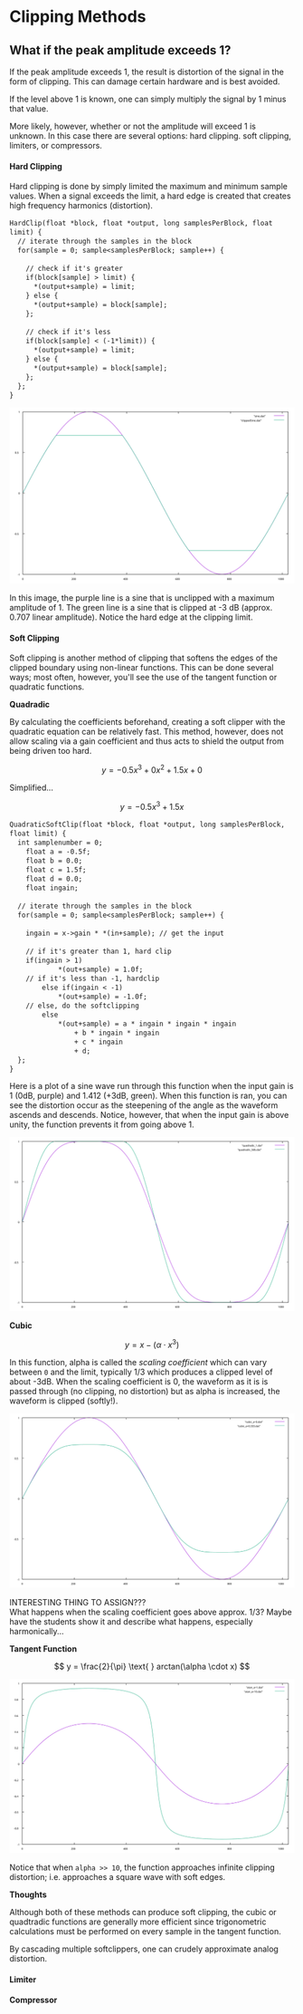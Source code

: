 # Clipping Methods

## What if the peak amplitude exceeds 1?
If the peak amplitude exceeds 1, the result is distortion of the signal in the form of clipping. This can damage certain hardware and is best avoided.

If the level above 1 is known, one can simply multiply the signal by 1 minus that value.

More likely, however, whether or not the amplitude will exceed 1 is unknown. In this case there are several options: hard clipping. soft clipping, limiters, or compressors.

#### Hard Clipping
Hard clipping is done by simply limited the maximum and minimum sample values. When a signal exceeds the limit, a hard edge is created that creates high frequency harmonics (distortion).


```
HardClip(float *block, float *output, long samplesPerBlock, float limit) {
  // iterate through the samples in the block
  for(sample = 0; sample<samplesPerBlock; sample++) {

    // check if it's greater
    if(block[sample] > limit) {
      *(output+sample) = limit;
    } else {
      *(output+sample) = block[sample];
    };

    // check if it's less
    if(block[sample] < (-1*limit)) {
      *(output+sample) = limit;
    } else {
      *(output+sample) = block[sample];
    };
  };
}
```
![Overlayed clipped sine and normal](/ucsdResources/envelopes/images/sine_clippedSine.svg)

In this image, the purple line is a sine that is unclipped with a maximum amplitude of 1. The green line is a sine that is clipped at -3 dB (approx. 0.707 linear amplitude). Notice the hard edge at the clipping limit.

#### Soft Clipping

Soft clipping is another method of clipping that softens the edges of the clipped boundary using non-linear functions. This can be done several ways; most often, however, you'll see the use of the tangent function or quadratic functions.

__Quadradic__

By calculating the coefficients beforehand, creating a soft clipper with the quadratic equation can be relatively fast. This method, however, does not allow scaling via a gain coefficient and thus acts to shield the output from being driven too hard.

$$
y = -0.5x^3 + 0x^2 + 1.5x + 0
$$

Simplified...

$$
y = -0.5x^3 + 1.5x
$$

```
QuadraticSoftClip(float *block, float *output, long samplesPerBlock, float limit) {
  int samplenumber = 0;
	float a = -0.5f;
	float b = 0.0;
	float c = 1.5f;
	float d = 0.0;
	float ingain;

  // iterate through the samples in the block
  for(sample = 0; sample<samplesPerBlock; sample++) {

    ingain = x->gain * *(in+sample); // get the input

    // if it's greater than 1, hard clip
    if(ingain > 1)
			*(out+sample) = 1.0f;
    // if it's less than -1, hardclip
		else if(ingain < -1)
			*(out+sample) = -1.0f;
    // else, do the softclipping
		else
			*(out+sample) = a * ingain * ingain * ingain
				+ b * ingain * ingain
				+ c * ingain
				+ d;
  };
}
```

Here is a plot of a sine wave run through this function when the input gain is 1 (0dB, purple) and 1.412 (+3dB, green). When this function is ran, you can see the distortion occur as the steepening of the angle as the waveform ascends and descends. Notice, however, that when the input gain is above unity, the function prevents it from going above 1.

![QuadraticSoftClip](/ucsdResources/envelopes/images/quadradicSoftClip.svg)

__Cubic__

$$
y = x - \bigg( \alpha \cdot x^3 \bigg )
$$

In this function, alpha is called the _scaling coefficient_ which can vary between `0` and the limit, typically 1/3 which produces a clipped level of about -3dB. When the scaling coefficient is 0, the waveform as it is is passed through (no clipping, no distortion) but as alpha is increased, the waveform is clipped (softly!).

![CubicSoftClip](/ucsdResources/envelopes/images/cubicSoftClip.svg)

INTERESTING THING TO ASSIGN??? <br/>
What happens when the scaling coefficient goes above approx. 1/3? Maybe have the students show it and describe what happens, especially harmonically...

__Tangent Function__

$$
y = \frac{2}{\pi} \text{ } arctan(\alpha \cdot x)
$$

![Arctangent Softclip](/ucsdResources/envelopes/images/atanSoftClip.svg)

Notice that when `alpha >> 10`, the function approaches infinite clipping distortion; i.e. approaches a square wave with soft edges.


__Thoughts__

Although both of these methods can produce soft clipping, the cubic or quadtradic functions are generally more efficient since trigonometric calculations must be performed on every sample in the tangent function.

By cascading multiple softclippers, one can crudely approximate analog distortion.

#### Limiter


#### Compressor

